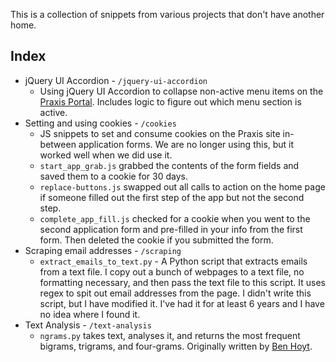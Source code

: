 This is a collection of snippets from various projects that don't have another home.

## Index
- jQuery UI Accordion - `/jquery-ui-accordion`
	- Using jQuery UI Accordion to collapse non-active menu items on the [Praxis Portal](http://portal.discoverpraxis.com). Includes logic to figure out which menu section is active.
- Setting and using cookies - `/cookies`
	- JS snippets to set and consume cookies on the Praxis site in-between application forms. We are no longer using this, but it worked well when we did use it.
	- `start_app_grab.js` grabbed the contents of the form fields and saved them to a cookie for 30 days.
	- `replace-buttons.js` swapped out all calls to action on the home page if someone filled out the first step of the app but not the second step.
	- `complete_app_fill.js` checked for a cookie when you went to the second application form and pre-filled in your info from the first form. Then deleted the cookie if you submitted the form.
- Scraping email addresses - `/scraping`
	- `extract_emails_to_text.py` - A Python script that extracts emails from a text file. I copy out a bunch of webpages to a text file, no formatting necessary, and then pass the text file to this script. It uses regex to spit out email addresses from the page. I didn't write this script, but I have modified it. I've had it for at least 6 years and I have no idea where I found it.
- Text Analysis - `/text-analysis`
	- `ngrams.py` takes text, analyses it, and returns the most frequent bigrams, trigrams, and four-grams. Originally written by [Ben Hoyt](https://gist.github.com/benhoyt/dfafeab26d7c02a52ed17b6229f0cb52).
